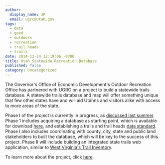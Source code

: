 ```yaml
---
author:
  display_name: JP
  email: ugrc@utah.gov
tags:
  - data
  - goed
  - outdoors
  - recreation
  - trail heads
  - trails
date: 2014-12-24 12:19:06 -0700
title: Utah Statewide Recreation Database
published: false
category: Uncategorized
---
```


<p><img alt="" src="/images/404.png" class="inline-text-left" loading="lazy" />The Governor's Office of Economic Development's Outdoor Recreation Office has partnered with UGRC on a project to build a statewide trails database. A statewide trails database and map will offer something unique that few other states have and will aid Utahns and visitors alike with access to more areas of the state. </p>
<p>Phase I of the project is currently in progress, as <a href="/blog/2014-08-29-coordinating-a-statewide-recreational-trails-gis-dataset">discussed last summer</a>. Phase 1 includes acquiring a database as starting point, which is available for download <a href="/products/sgid/recreation/trails-pathways">here</a>, and establishing a trails and trail heads <a href="https://docs.google.com/a/utah.gov/spreadsheet/ccc?key=0Ar7VwMWMy3Z6dDVzUHYzV2NQZXlLUC12MG9qUFdyQmc#gid=0">data standard</a>. Phase I also includes coordinating with county, city, state and public land stakeholders to built the database, which will be key to the success of this project. Phase II will include building an integrated state trails web application, similar to <a href="https://www.mapwv.gov/trails/">West Virginia's Trail Inventory</a>.    </p>
<p>To learn more about the project, click <a href="http://business.utah.gov/programs/outdoor/utah-statewide-trails-database/">here</a>.</p>
